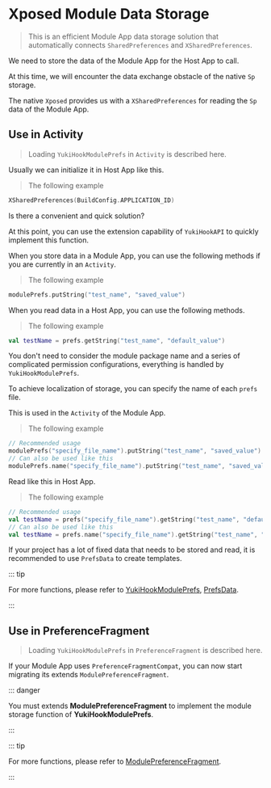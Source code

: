 # Xposed Module Data Storage

> This is an efficient Module App data storage solution that automatically connects `SharedPreferences` and `XSharedPreferences`.

We need to store the data of the Module App for the Host App to call.

At this time, we will encounter the data exchange obstacle of the native `Sp` storage.

The native `Xposed` provides us with a `XSharedPreferences` for reading the `Sp` data of the Module App.

## Use in Activity

> Loading `YukiHookModulePrefs` in `Activity` is described here.

Usually we can initialize it in Host App like this.

> The following example

```kotlin
XSharedPreferences(BuildConfig.APPLICATION_ID)
```

Is there a convenient and quick solution?

At this point, you can use the extension capability of `YukiHookAPI` to quickly implement this function.

When you store data in a Module App, you can use the following methods if you are currently in an `Activity`.

> The following example

```kotlin
modulePrefs.putString("test_name", "saved_value")
```

When you read data in a Host App, you can use the following methods.

> The following example

```kotlin
val testName = prefs.getString("test_name", "default_value")
```

You don't need to consider the module package name and a series of complicated permission configurations, everything is handled by `YukiHookModulePrefs`.

To achieve localization of storage, you can specify the name of each `prefs` file.

This is used in the `Activity` of the Module App.

> The following example

```kotlin
// Recommended usage
modulePrefs("specify_file_name").putString("test_name", "saved_value")
// Can also be used like this
modulePrefs.name("specify_file_name").putString("test_name", "saved_value")
```

Read like this in Host App.

> The following example

```kotlin
// Recommended usage
val testName = prefs("specify_file_name").getString("test_name", "default_value")
// Can also be used like this
val testName = prefs.name("specify_file_name").getString("test_name", "default_value")
```

If your project has a lot of fixed data that needs to be stored and read, it is recommended to use `PrefsData` to create templates.

::: tip

For more functions, please refer to [YukiHookModulePrefs](../public/com/highcapable/yukihookapi/hook/xposed/prefs/YukiHookModulePrefs), [PrefsData](../public/com/highcapable/yukihookapi/hook/xposed/prefs/data/PrefsData).

:::

## Use in PreferenceFragment

> Loading `YukiHookModulePrefs` in `PreferenceFragment` is described here.

If your Module App uses `PreferenceFragmentCompat`, you can now start migrating its extends `ModulePreferenceFragment`.

::: danger

You must extends **ModulePreferenceFragment** to implement the module storage function of **YukiHookModulePrefs**.

:::

::: tip

For more functions, please refer to [ModulePreferenceFragment](../public/com/highcapable/yukihookapi/hook/xposed/prefs/ui/ModulePreferenceFragment).

:::